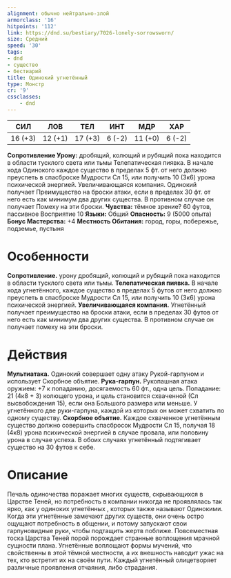 ```yaml
---
alignment: обычно нейтрально-злой
armorclass: '16'
hitpoints: '112'
link: https://dnd.su/bestiary/7026-lonely-sorrowsworn/
size: Средний
speed: '30'
tags:
- dnd
- существо
- бестиарий
title: Одинокий угнетённый
type: Монстр
cr: '9'
cssclasses:
    - dnd
---
```



| СИЛ | ЛОВ | ТЕЛ | ИНТ | МДР | ХАР |
|---|---|---|---|---|---|
| 16 (+3) | 12 (+1) | 17 (+3) | 6 (-2) | 11 (+0) | 6 (-2) |
**Сопротивление Урону:** дробящий, колющий и рубящий пока находится в области тусклого света или тьмы
Телепатическая пиявка. В начале хода Одинокого каждое существо в пределах 5 фт. от него должно преуспеть в спасброске Мудрости Сл 15, или получить 10 (3к6) урона психической энергией.
Увеличивающаяся компания. Одинокий получает Преимущество на броски атаки, если в пределах 30 фт. от него есть как минимум два других существа. В противном случае он получает Помеху на эти броски.
**Чувства:** тёмное зрение? 60 футов, пассивное Восприятие 10
**Языки:** Общий
**Опасность:** 9 (5000 опыта)
**Бонус Мастерства:** +4
**Местность Обитания:** город, горы, побережье, подземье, пустыня


# Особенности
**Сопротивление.** урону дробящий, колющий и рубящий пока находится в области тусклого света или тьмы.
**Телепатическая пиявка.** В начале хода угнетённого, каждое существо в пределах 5 футов от него должно преуспеть в спасброске Мудрости Сл 15, или получить 10 (3к6) урона психической энергией.
**Увеличивающаяся компания.** Угнетённый получает преимущество на броски атаки, если в пределах 30 футов от него есть как минимум два других существа. В противном случае он получает помеху на эти броски.


# Действия
**Мультиатака.** Одинокий совершает одну атаку Рукой-гарпуном и использует Скорбное объятие.
**Рука-гарпун.** Рукопашная атака оружием: +7 к попаданию, досягаемость 60 фт., одна цель. Попадание: 21 (4к8 + 3) колющего урона, и цель становится схваченной (Сл высвобождения 15), если она Большого размера или меньше. У угнетённого две руки-гарпуна, каждой из которых он может схватить по одному существу.
**Скорбное объятие.** Каждое схваченное угнетённым существо должно совершить спасбросок Мудрости Сл 15, получая 18 (4к8) урона психической энергией в случае провала, или половину урона в случае успеха. В обоих случаях угнетённый подтягивает существо на 30 футов к себе.


# Описание
Печаль одиночества поражает многих существ, скрывающихся в Царстве Теней, но потребность в компании никогда не проявлялась так ярко, как у одиноких угнетённых , которых также называют Одинокими. Когда эти угнетённые замечают других существ, они очень остро ощущают потребность в общении, и потому запускают свои гарпуновидные руки, чтобы подтащить жертв поближе. Повсеместная тоска Царства Теней порой порождает странные воплощения мрачной сущности плана. Угнетённые воплощают формы мучений, что свойственны в этой тёмной местности, а их внешность наводит ужас на тех, кто встретит их на своём пути. Каждый угнетённый олицетворяет различные проявления отчаяния, либо страдания.